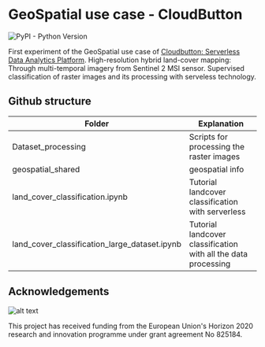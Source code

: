 # GeoSpatial use case - CloudButton #
![PyPI - Python Version](https://img.shields.io/pypi/pyversions/lithops)


First experiment of the GeoSpatial use case of [Cloudbutton: Serverless Data Analytics Platform](https://cloudbutton.eu/). High-resolution hybrid land-cover mapping: Through multi-temporal imagery from Sentinel 2 MSI sensor. Supervised classification of raster images and its processing with serveless technology.


## Github structure

Folder | Explanation
------------- | -------------
Dataset_processing  | Scripts for processing the raster images
geospatial_shared | geospatial info
land_cover_classification.ipynb | Tutorial landcover classification with serverless
land_cover_classification_large_dataset.ipynb | Tutorial landcover classification with all the data processing

## Acknowledgements

![alt text](https://user-images.githubusercontent.com/26366936/61350554-d62acf00-a85f-11e9-84b2-36312a35398e.png)

This project has received funding from the European Union's Horizon 2020 research and innovation programme under grant agreement No 825184.
